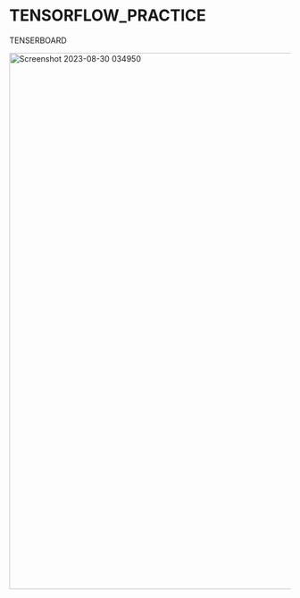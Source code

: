 # TENSORFLOW_PRACTICE
TENSERBOARD

<img width="960" alt="Screenshot 2023-08-30 034950" src="https://github.com/vedant1003k/TENSORFLOW_PRACTICE/assets/114599480/83ef7811-b3d8-48ee-ae47-77dccd11e132">
